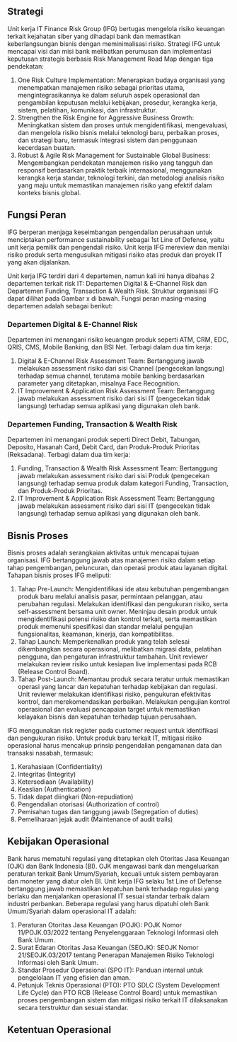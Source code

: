 ## Strategi

Unit kerja IT Finance Risk Group (IFG) bertugas mengelola risiko keuangan terkait kejahatan siber yang dihadapi bank dan memastikan keberlangsungan bisnis dengan meminimalisasi risiko. Strategi IFG untuk mencapai visi dan misi bank melibatkan perumusan dan implementasi keputusan strategis berbasis Risk Management Road Map dengan tiga pendekatan:

1. One Risk Culture Implementation: Menerapkan budaya organisasi yang menempatkan manajemen risiko sebagai prioritas utama, mengintegrasikannya ke dalam seluruh aspek operasional dan pengambilan keputusan melalui kebijakan, prosedur, kerangka kerja, sistem, pelatihan, komunikasi, dan infrastruktur.
2. Strengthen the Risk Engine for Aggressive Business Growth: Meningkatkan sistem dan proses untuk mengidentifikasi, mengevaluasi, dan mengelola risiko bisnis melalui teknologi baru, perbaikan proses, dan strategi baru, termasuk integrasi sistem dan penggunaan kecerdasan buatan.
3. Robust & Agile Risk Management for Sustainable Global Business: Mengembangkan pendekatan manajemen risiko yang tangguh dan responsif berdasarkan praktik terbaik internasional, menggunakan kerangka kerja standar, teknologi terkini, dan metodologi analisis risiko yang maju untuk memastikan manajemen risiko yang efektif dalam konteks bisnis global.

## Fungsi Peran

IFG berperan menjaga keseimbangan pengendalian perusahaan untuk menciptakan performance sustainability sebagai 1st Line of Defense, yaitu unit kerja pemilik dan pengendali risiko. Unit kerja IFG mereview dan menilai risiko produk serta mengusulkan mitigasi risiko atas produk dan proyek IT yang akan dijalankan.

Unit kerja IFG terdiri dari 4 departemen, namun kali ini hanya dibahas 2 departemen terkait risk IT: Departemen Digital & E-Channel Risk dan Departemen Funding, Transaction & Wealth Risk. Struktur organisasi IFG dapat dilihat pada Gambar x di bawah. Fungsi peran masing-masing departemen adalah sebagai berikut:

### Departemen Digital & E-Channel Risk

Departemen ini menangani risiko keuangan produk seperti ATM, CRM, EDC, QRIS, CMS, Mobile Banking, dan BSI Net. Terbagi dalam dua tim kerja:

1. Digital & E-Channel Risk Assessment Team: Bertanggung jawab melakukan assessment risiko dari sisi Channel (pengecekan langsung) terhadap semua channel, terutama mobile banking berdasarkan parameter yang ditetapkan, misalnya Face Recognition.
2. IT Improvement & Application Risk Assessment Team: Bertanggung jawab melakukan assessment risiko dari sisi IT (pengecekan tidak langsung) terhadap semua aplikasi yang digunakan oleh bank.

### Departemen Funding, Transaction & Wealth Risk

Departemen ini menangani produk seperti Direct Debit, Tabungan, Deposito, Hasanah Card, Debit Card, dan Produk-Produk Prioritas (Reksadana). Terbagi dalam dua tim kerja:

1. Funding, Transaction & Wealth Risk Assessment Team: Bertanggung jawab melakukan assessment risiko dari sisi Produk (pengecekan langsung) terhadap semua produk dalam kategori Funding, Transaction, dan Produk-Produk Prioritas.
2. IT Improvement & Application Risk Assessment Team: Bertanggung jawab melakukan assessment risiko dari sisi IT (pengecekan tidak langsung) terhadap semua aplikasi yang digunakan oleh bank.

## Bisnis Proses

Bisnis proses adalah serangkaian aktivitas untuk mencapai tujuan organisasi. IFG bertanggung jawab atas manajemen risiko dalam setiap tahap pengembangan, peluncuran, dan operasi produk atau layanan digital. Tahapan bisnis proses IFG meliputi:

1. Tahap Pre-Launch: Mengidentifikasi ide atau kebutuhan pengembangan produk baru melalui analisis pasar, permintaan pelanggan, atau perubahan regulasi. Melakukan identifikasi dan pengukuran risiko, serta self-assessment bersama unit owner. Meninjau desain produk untuk mengidentifikasi potensi risiko dan kontrol terkait, serta memastikan produk memenuhi spesifikasi dan standar melalui pengujian fungsionalitas, keamanan, kinerja, dan kompatibilitas.
2. Tahap Launch: Memperkenalkan produk yang telah selesai dikembangkan secara operasional, melibatkan migrasi data, pelatihan pengguna, dan pengaturan infrastruktur tambahan. Unit reviewer melakukan review risiko untuk kesiapan live implementasi pada RCB (Release Control Board).
3. Tahap Post-Launch: Memantau produk secara teratur untuk memastikan operasi yang lancar dan kepatuhan terhadap kebijakan dan regulasi. Unit reviewer melakukan identifikasi risiko, pengukuran efektivitas kontrol, dan merekomendasikan perbaikan. Melakukan pengujian kontrol operasional dan evaluasi pencapaian target untuk memastikan kelayakan bisnis dan kepatuhan terhadap tujuan perusahaan.

IFG menggunakan risk register pada customer request untuk identifikasi dan pengukuran risiko. Untuk produk baru terkait IT, mitigasi risiko operasional harus mencakup prinsip pengendalian pengamanan data dan transaksi nasabah, termasuk:

1. Kerahasiaan (Confidentiality)
2. Integritas (Integrity)
3. Ketersediaan (Availability)
4. Keaslian (Authentication)
5. Tidak dapat diingkari (Non-repudiation)
6. Pengendalian otorisasi (Authorization of control)
7. Pemisahan tugas dan tanggung jawab (Segregation of duties)
8. Pemeliharaan jejak audit (Maintenance of audit trails)

## Kebijakan Operasional

Bank harus mematuhi regulasi yang ditetapkan oleh Otoritas Jasa Keuangan (OJK) dan Bank Indonesia (BI). OJK mengawasi bank dan mengeluarkan peraturan terkait Bank Umum/Syariah, kecuali untuk sistem pembayaran dan moneter yang diatur oleh BI. Unit kerja IFG selaku 1st Line of Defense bertanggung jawab memastikan kepatuhan bank terhadap regulasi yang berlaku dan menjalankan operasional IT sesuai standar terbaik dalam industri perbankan. Beberapa regulasi yang harus dipatuhi oleh Bank Umum/Syariah dalam operasional IT adalah:

1. Peraturan Otoritas Jasa Keuangan (POJK): POJK Nomor 11/POJK.03/2022 tentang Penyelenggaraan Teknologi Informasi oleh Bank Umum.
2. Surat Edaran Otoritas Jasa Keuangan (SEOJK): SEOJK Nomor 21/SEOJK.03/2017 tentang Penerapan Manajemen Risiko Teknologi Informasi oleh Bank Umum.
3. Standar Prosedur Operasional (SPO IT): Panduan internal untuk pengelolaan IT yang efisien dan aman.
4. Petunjuk Teknis Operasional (PTO): PTO SDLC (System Development Life Cycle) dan PTO RCB (Release Control Board) untuk memastikan proses pengembangan sistem dan mitigasi risiko terkait IT dilaksanakan secara terstruktur dan sesuai standar.

## Ketentuan Operasional
